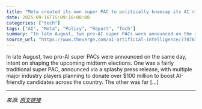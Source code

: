 ```yaml
---
title: "Meta created its own super PAC to politically kneecap its AI rivals"
date: 2025-09-16T15:09:18+08:00
categories: ["tech"]
tags: ["AI", "Meta", "Policy", "Report", "Tech"]
summary: "In late August, two pro-AI super PACs were announced on the same day, intent on shaping the upcoming midterm elections. One was a fairly traditional super PAC, announced via a splashy press release, w"
source_url: "https://www.theverge.com/ai-artificial-intelligence/778767/meta-mark-zuckerberg-super-pac-kneecap-ai-rivals-california"
---
```


In late August, two pro-AI super PACs were announced on the same day, intent on shaping the upcoming midterm elections. One was a fairly traditional super PAC, announced via a splashy press release, with multiple major industry players planning to donate over $100 million to boost AI-friendly candidates across the country. The other was far [&#8230;]

---

*来源: [原文链接](https://www.theverge.com/ai-artificial-intelligence/778767/meta-mark-zuckerberg-super-pac-kneecap-ai-rivals-california)*
